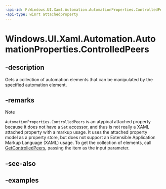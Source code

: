```yaml
---
-api-id: P:Windows.UI.Xaml.Automation.AutomationProperties.ControlledPeers
-api-type: winrt attachedproperty
---
```


# Windows.UI.Xaml.Automation.AutomationProperties.ControlledPeers

<!--
see GetControlledPeers
-->

## -description

Gets a collection of automation elements that can be manipulated by the specified automation element.

## -remarks

> [!NOTE]
> `AutomationProperties.ControlledPeers` is an atypical attached property because it does not have a `Set` accessor, and thus is not really a XAML attached property with a markup usage. It uses the attached property model as a property store, but does not support an Extensible Application Markup Language (XAML) usage. To get the collection of elements, call [GetControlledPeers](automationproperties_getcontrolledpeers_853183966.md), passing the item as the input parameter.

## -see-also

## -examples
